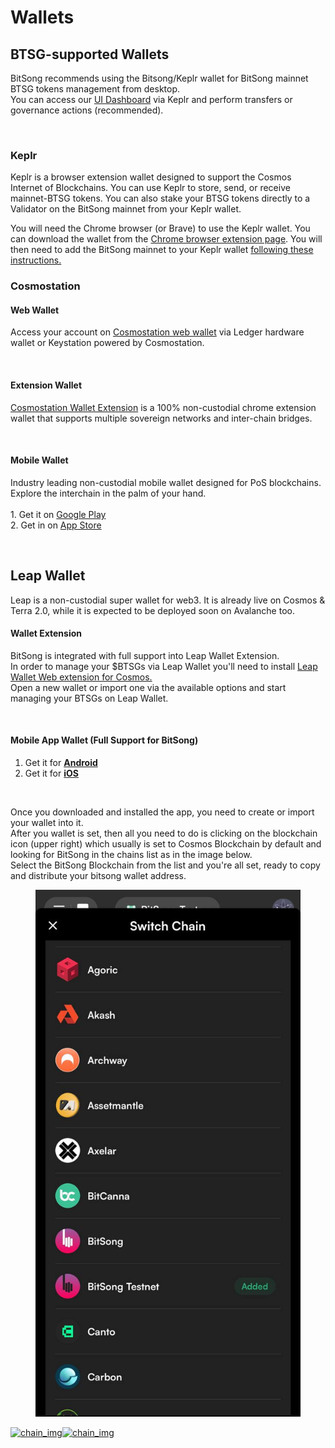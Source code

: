 # Wallets

## BTSG-supported Wallets

BitSong recommends using the Bitsong/Keplr wallet for BitSong mainnet BTSG tokens management from desktop.\
You can access our [UI Dashboard](https://wallet.bitsong.io) via Keplr and perform transfers or governance actions (recommended).

<figure><img src="../.gitbook/assets/Screenshot 2022-11-29 172139.png" alt=""><figcaption></figcaption></figure>

### Keplr

Keplr is a browser extension wallet designed to support the Cosmos Internet of Blockchains. You can use Keplr to store, send, or receive mainnet-BTSG tokens. You can also stake your BTSG tokens directly to a Validator on the BitSong mainnet from your Keplr wallet.

You will need the Chrome browser (or Brave) to use the Keplr wallet. You can download the wallet from the [Chrome browser extension page](https://chrome.google.com/webstore/detail/keplr/dmkamcknogkgcdfhhbddcghachkejeap). You will then need to add the BitSong mainnet to your Keplr wallet [following these instructions.](../useful-guides/how-to-create-a-bitsong-wallet.md)&#x20;

### Cosmostation

#### Web Wallet

Access your account on [Cosmostation web wallet](https://wallet.cosmostation.io/cosmos) via Ledger hardware wallet or Keystation powered by Cosmostation.

<figure><img src="../.gitbook/assets/Screenshot 2022-11-29 172929.png" alt=""><figcaption></figcaption></figure>

#### Extension Wallet

[Cosmostation Wallet Extension](https://chrome.google.com/webstore/detail/cosmostation/fpkhgmpbidmiogeglndfbkegfdlnajnf?utm\_source=chrome-ntp-icon) is a 100% non-custodial chrome extension wallet that supports multiple sovereign networks and inter-chain bridges.

<figure><img src="../.gitbook/assets/Screenshot 2022-11-29 173103.png" alt=""><figcaption></figcaption></figure>

#### Mobile Wallet

Industry leading non-custodial mobile wallet designed for PoS blockchains. Explore the interchain in the palm of your hand.\
\
1\. Get it on [Google Play](https://play.google.com/store/apps/details?id=wannabit.io.cosmostaion)\
2\. Get in on [App Store](https://apps.apple.com/kr/app/cosmostation/id1459830339)

<figure><img src="../.gitbook/assets/photo_2022-11-29_17-33-58.jpg" alt=""><figcaption></figcaption></figure>

## Leap Wallet

Leap is a non-custodial super wallet for web3. It is already live on Cosmos & Terra 2.0, while it is expected to be deployed soon on Avalanche too.

#### Wallet Extension

BitSong is integrated with full support into Leap Wallet Extension. \
In order to manage your $BTSGs via Leap Wallet you'll need to install [Leap Wallet Web extension for Cosmos.](https://chrome.google.com/webstore/detail/leap-cosmos-wallet/fcfcfllfndlomdhbehjjcoimbgofdncg/?utm\_source=website\&utm\_medium=permanent-website\&utm\_campaign=permanent)\
Open a new wallet or import one via the available options and start managing your BTSGs on Leap Wallet.

<figure><img src="../.gitbook/assets/FibZX9yVQAEfimv.jpg" alt=""><figcaption></figcaption></figure>

#### Mobile App Wallet (Full Support for BitSong)

1. Get it for [**Android**](https://www.leapwallet.io/cosmos)
2. Get it for [**iOS**](https://www.leapwallet.io/cosmos)

<figure><img src="../.gitbook/assets/Screenshot 2022-11-29 172529.png" alt=""><figcaption></figcaption></figure>

Once you downloaded and installed the app, you need to create or import your wallet into it.\
After you wallet is set, then all you need to do is clicking on the blockchain icon (upper right) which usually is set to Cosmos Blockchain by default and looking for BitSong in the chains list as in the image below.\
Select the BitSong Blockchain from the list and you're all set, ready to copy and distribute your bitsong wallet address.

<figure><img src="../.gitbook/assets/photo_2023-08-15_15-28-02.jpg" alt=""><figcaption></figcaption></figure>

[![chain\_img](https://www.cosmostation.io/\_next/static/media/light\_play\_store.ac8ff4e6.svg)](https://play.google.com/store/apps/details?id=wannabit.io.cosmostaion)[![chain\_img](https://www.cosmostation.io/\_next/static/media/light\_app\_store.97f6e176.svg)](https://apps.apple.com/kr/app/cosmostation/id1459830339)
